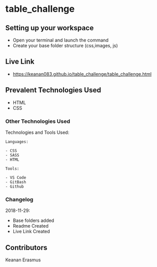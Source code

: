 # table_challenge

## Setting up your workspace

- Open your terminal and launch the command 
- Create your base folder structure (css,images, js)

## Live Link
- https://keanan083.github.io/table_challenge/table_challenge.html

## Prevalent Technologies Used

 - HTML
 - CSS
 

### Other Technologies Used

Technologies and Tools Used:

```
Languages:

- CSS
- SASS
- HTML

```
```
Tools:

- VS Code
- GitBash
- Github

```

### Changelog

2018-11-29:
- Base folders added
- Readme Created
- Live Link Created

## Contributors

Keanan Erasmus